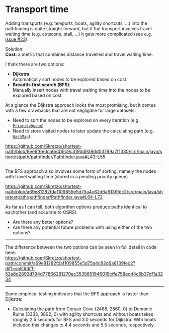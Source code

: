 # Transport time
Adding transports (e.g. teleports, boats, agility shortcuts, ...) into the pathfinding is quite straight forward, but if the transport involves travel waiting time (e.g. cutscene, stall, ...) it gets more complicated (see e.g. [issue #23](https://github.com/Skretzo/shortest-path/issues/23)).

Solution:  
**Cost:** a metric that combines distance travelled and travel waiting time.

I think there are two options:
- **Dijkstra**:  
Automatically sort nodes to be explored based on cost.
- **Breadth-first search (BFS)**:  
Manually insert nodes with travel waiting time into the nodes to be explored based on cost.

At a glance the Dijkstra approach looks the most promising, but it comes with a few drawbacks that are not negligible for large datasets:
- Need to sort the nodes to be explored on every iteration (e.g. [`PriorityQueue`](https://docs.oracle.com/javase/8/docs/api/java/util/PriorityQueue.html))
- Need to store visited nodes to later update the calculating path (e.g. [`HashMap`](https://docs.oracle.com/javase/8/docs/api/java/util/HashMap.html))

https://github.com/Skretzo/shortest-path/blob/8ee6f6e0ca6e419c9c319dd939dd03799a7f1330/src/main/java/shortestpath/pathfinder/Pathfinder.java#L43-L55

---

The BFS approach also involves some form of sorting, namely the nodes with travel waiting time (stored in a pending priority queue)

https://github.com/Skretzo/shortest-path/blob/a69e81282fdaf109855e5d75a4c82d6a6139fec2/src/main/java/shortestpath/pathfinder/Pathfinder.java#L64-L72

As far as I can tell, both algorithm options produce paths identical to eachother (and accurate to OSRS).

- Are there any better options?
- Are there any potential future problems with using either of the two options?

---

The difference between the two options can be seen in full detail in code here:  
https://github.com/Skretzo/shortest-path/commit/a69e81282fdaf109855e5d75a4c82d6a6139fec2?diff=split#diff-52a8d2893d794d77866281270ec3535651946019cffe758ec44c5b37df1a3234

---

Some empirical testing indicates that the BFS approach is faster than Dijkstra:
- Calculating the path from Corsair Cove (2488, 2860, 0) to Demonic Ruins (3333, 3892, 0) with agility shortcuts and without boats takes roughly 2.5 seconds for BFS and 3.0 seconds for Dijkstra. With boats included this changes to 4.4 seconds and 5.5 seconds, respectively.
